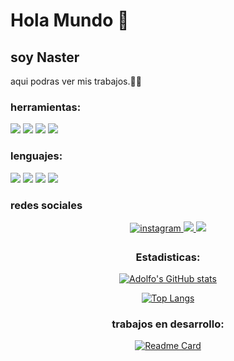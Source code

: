 # Hola Mundo 👋
## soy Naster
aqui podras ver mis trabajos.🧑‍💻
### herramientas:
[![](https://img.shields.io/badge/discord-7289da?style=for-the-badge&logo=discord&logoColor=white)](https://github.com/naster3)<!-- Discord -->
[![](https://img.shields.io/badge/flask-000000?style=for-the-badge&logo=flask&logoColor=white)](https://github.com/naster3) <!-- Flask -->
[![](https://img.shields.io/badge/OneNote-7719aa?style=for-the-badge&logo=microsoft-onenote&logoColor=white)](https://github.com/naster3) <!-- Microsoft OneNote -->
[![](https://img.shields.io/badge/telegram-26a5e4?style=for-the-badge&logo=telegram&logoColor=white)](https://github.com/naster3) <!--  -->

### lenguajes:

[![](https://img.shields.io/badge/python-3776ab?style=for-the-badge&logo=python&logoColor=white)](https://github.com/naster3)<!-- Python -->
[![](https://img.shields.io/badge/html-e34f26?style=for-the-badge&logo=html&logoColor=white)](https://github.com/naster3) <!-- Html -->
[![](https://img.shields.io/badge/css3-1572b6?style=for-the-badge&logo=css3&logoColor=white)](https://github.com/naster3) <!-- CSS3 -->
[![](https://img.shields.io/badge/javascript-f7df1e?style=for-the-badge&logo=javascript&logoColor=white)](https://github.com/naster3) <!-- JS -->

### redes sociales

<div align="center">
  
<a href="https://instagram.com/m_adolfo8" target="_blank">
<img src=https://img.shields.io/badge/instagram-F4A98F.svg?&style=for-the-badge&logo=instagram&logoColor=white alt=instagram style="margin-bottom: 5px;" />
  

  
<a href="https://twitter.com/" target="_blank">
<img src="https://img.shields.io/badge/Twitter-8FC3F4?style=for-the-badge&logo=twitter&logoColor=white" target="_blank"> 

<a href="https://www.linkedin.com/" target="_blank">
<img src="https://img.shields.io/badge/LinkedIn-4B49B9?style=for-the-badge&logo=LinkedIn&logoColor=white" target="_blank"> 

 </a>
  
  ### Estadisticas:
  
  [![Adolfo's GitHub stats](https://github-readme-stats.vercel.app/api?username=naster3&show_icons=true&theme=tokyonight)](https://github.com/naster3)
  
  [![Top Langs](https://github-readme-stats.vercel.app/api/top-langs/?username=naster3)](https://github.com/naster3)
  
  ### trabajos en desarrollo:
  [![Readme Card](https://github-readme-stats.vercel.app/api/pin/?username=naster3&repo=reproductor&title_color=fff&icon_color=f9f9f9&text_color=9f9f9f&bg_color=151515)](https://github.com/nasrter3/reproductor)
<!--
**naster3/naster3** is a ✨ _special_ ✨ repository because its `README.md` (this file) appears on your GitHub profile.

Here are some ideas to get you started:

- 🔭 I’m currently working on ...
- 🌱 I’m currently learning ...
- 👯 I’m looking to collaborate on ...
- 🤔 I’m looking for help with ...
- 💬 Ask me about ...
- 📫 How to reach me: ...
- 😄 Pronouns: ...
- ⚡ Fun fact: ...
-->
  




